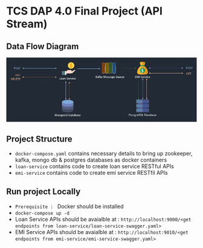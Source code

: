 # TCS DAP 4.0 Final Project (API Stream)  

## Data Flow Diagram  
![Data Flow Diagram](Dataflow_Diagram.JPG)

## Project Structure
- `docker-compose.yaml` contains necessary details to bring up zookeeper, kafka, mongo db & postgres databases as docker containers
- `loan-service` contains code to create loan service RESTful APIs
- `emi-service` contains code to create emi service RESTfil APIs

## Run project Locally
- `Prerequisite : ` Docker should be installed
- `docker-compose up -d`
- Loan Service APIs should be avaialble at : `http://localhost:9000/<get endpoints from loan-service/loan-service-swagger.yaml>`
- EMI Service APIs should be avaialble at : `http://localhost:9010/<get endpoints from emi-service/emi-service-swagger.yaml>`
